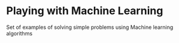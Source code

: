 # Playing with Machine Learning
Set of examples of solving simple problems using Machine learning algorithms
